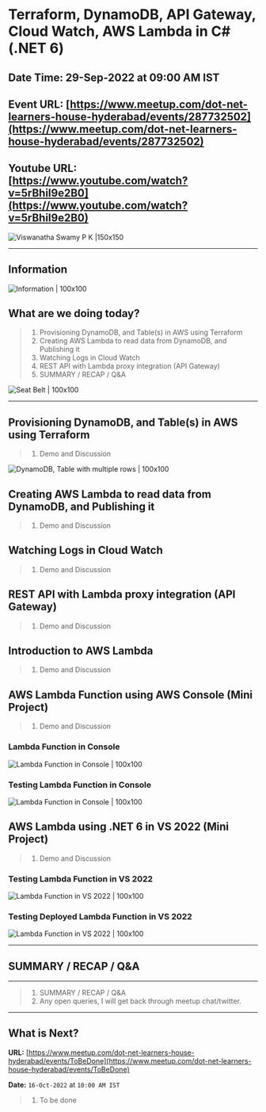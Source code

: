 # Terraform, DynamoDB, API Gateway, Cloud Watch, AWS Lambda in C# (.NET 6)

## Date Time: 29-Sep-2022 at 09:00 AM IST

## Event URL: [https://www.meetup.com/dot-net-learners-house-hyderabad/events/287732502](https://www.meetup.com/dot-net-learners-house-hyderabad/events/287732502)

## Youtube URL: [https://www.youtube.com/watch?v=5rBhiI9e2B0](https://www.youtube.com/watch?v=5rBhiI9e2B0)

![Viswanatha Swamy P K |150x150](./documentation/images/ViswanathaSwamyPK.PNG)

---

## Information

![Information | 100x100](./documentation/images/Information.PNG)

## What are we doing today?

> 1. Provisioning DynamoDB, and Table(s) in AWS using Terraform
> 1. Creating AWS Lambda to read data from DynamoDB, and Publishing it
> 1. Watching Logs in Cloud Watch
> 1. REST API with Lambda proxy integration (API Gateway)
> 1. SUMMARY / RECAP / Q&A

![Seat Belt | 100x100](./documentation/images/SeatBelt.PNG)

---

## Provisioning DynamoDB, and Table(s) in AWS using Terraform

> 1. Demo and Discussion

![DynamoDB, Table with multiple rows | 100x100](./documentation/images/DyanmoDB_Terraform.PNG)

## Creating AWS Lambda to read data from DynamoDB, and Publishing it

> 1. Demo and Discussion

## Watching Logs in Cloud Watch

> 1. Demo and Discussion

## REST API with Lambda proxy integration (API Gateway)

> 1. Demo and Discussion

## Introduction to AWS Lambda

> 1. Demo and Discussion

## AWS Lambda Function using AWS Console (Mini Project)

> 1. Demo and Discussion

### Lambda Function in Console

![Lambda Function in Console | 100x100](./documentation/images/LambdaFunc_InConsole.PNG)

### Testing Lambda Function in Console

![Lambda Function in Console | 100x100](./documentation/images/LambdaFunc_InConsole_1.PNG)

## AWS Lambda using .NET 6 in VS 2022 (Mini Project)

> 1. Demo and Discussion

### Testing Lambda Function in VS 2022

![Lambda Function in VS 2022 | 100x100](./documentation/images/Lambda_InVS2022.PNG)

### Testing Deployed Lambda Function in VS 2022

![Lambda Function in VS 2022 | 100x100](./documentation/images/Lambda_InVS2022_1.PNG)

---

## SUMMARY / RECAP / Q&A

---

> 1. SUMMARY / RECAP / Q&A
> 2. Any open queries, I will get back through meetup chat/twitter.

---

## What is Next?

**URL:** [https://www.meetup.com/dot-net-learners-house-hyderabad/events/ToBeDone](https://www.meetup.com/dot-net-learners-house-hyderabad/events/ToBeDone)

**Date:** `16-Oct-2022` at `10:00 AM IST`

> 1. To be done
